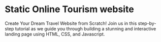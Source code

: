 # Static Online Tourism website
Create Your Dream Travel Website from Scratch! Join us in this step-by-step tutorial as we guide you through building a stunning and interactive landing page using HTML, CSS, and Javascript.
